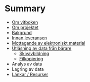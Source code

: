 # Summary

* [Om vitboken](README.md)
* [Om projektet](om_projektet.md)
* [Bakgrund](bakgrund.md)
* [Innan leveransen](innan_leveransen.md)
* [Mottagande av elektroniskt material](mottagande.md)
* [Utläsning av data från bärare](utlasning.md)
   * [Skivavbildning](skivavbildning.md)
   * [Filkopiering](filkopiering.md)
* Analys av data
* Lagring av data
* [Länkar / Resurser](lankar__resurser.md)

